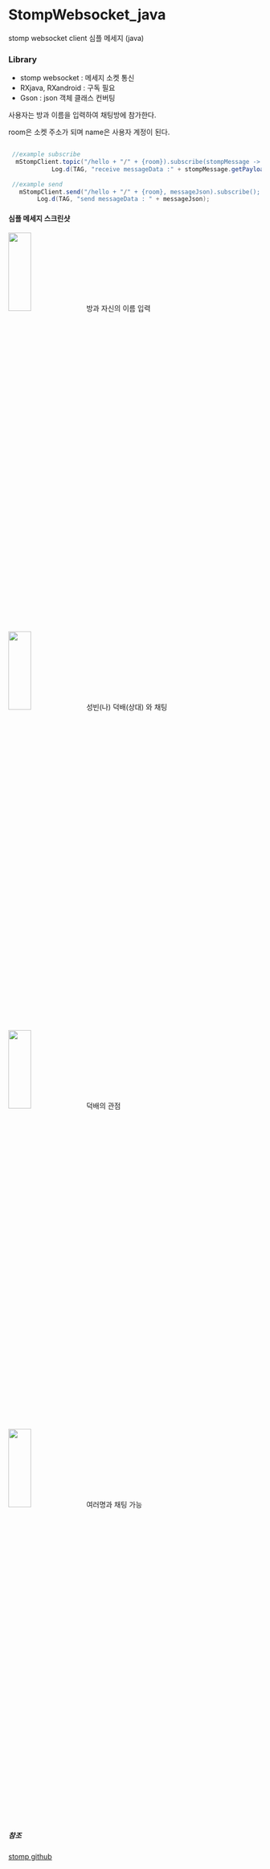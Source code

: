 # StompWebsocket_java

stomp websocket client 심플 메세지 (java)

### Library

* stomp websocket : 메세지 소켓 통신
* RXjava, RXandroid : 구독 필요
* Gson : json 객체 클래스 컨버팅

사용자는 방과 이름을 입력하여 채팅방에 참가한다.

room은 소켓 주소가 되며
name은 사용자 계정이 된다.

``` java

 //example subscribe
  mStompClient.topic("/hello + "/" + {room}).subscribe(stompMessage -> {     
            Log.d(TAG, "receive messageData :" + stompMessage.getPayload());
            
 //example send
   mStompClient.send("/hello + "/" + {room}, messageJson).subscribe();
        Log.d(TAG, "send messageData : " + messageJson);
```


#### 심플 메세지 스크린샷

<img src="https://ifh.cc/g/xHEj7w.jpg" width="30%" height="20%"></img>
방과 자신의 이름 입력 

<img src="https://ifh.cc/g/la3KWf.jpg" width="30%" height="20%"></img> 
성빈(나) 덕배(상대) 와 채팅

<img src="https://ifh.cc/g/LfQiXa.jpg" width="30%" height="20%"></img>
덕배의 관점

<img src="https://ifh.cc/g/vtEAhH.jpg" width="30%" height="20%"></img> 
여러명과 채팅 가능


##### 참조
[stomp github][link]

[link]: https://github.com/NaikSoftware/StompProtocolAndroid
